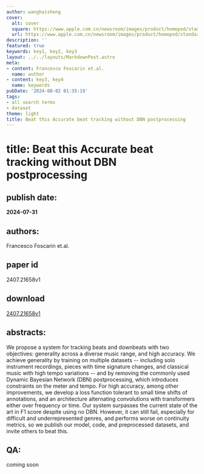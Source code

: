 ```yaml
---
author: wanghaisheng
cover:
  alt: cover
  square: https://www.apple.com.cn/newsroom/images/product/homepod/standard/Apple-HomePod-hero-230118_big.jpg.large_2x.jpg
  url: https://www.apple.com.cn/newsroom/images/product/homepod/standard/Apple-HomePod-hero-230118_big.jpg.large_2x.jpg
description: ''
featured: true
keywords: key1, key2, key3
layout: ../../layouts/MarkdownPost.astro
meta:
- content: Francesco Foscarin et.al.
  name: author
- content: key3, key4
  name: keywords
pubDate: '2024-08-02 01:35:19'
tags:
- all search terms
- dataset
theme: light
title: Beat this Accurate beat tracking without DBN postprocessing
---
```


# title: Beat this Accurate beat tracking without DBN postprocessing 
## publish date: 
**2024-07-31** 
## authors: 
  Francesco Foscarin et.al. 
## paper id
2407.21658v1
## download
[2407.21658v1](http://arxiv.org/abs/2407.21658v1)
## abstracts:
We propose a system for tracking beats and downbeats with two objectives: generality across a diverse music range, and high accuracy. We achieve generality by training on multiple datasets -- including solo instrument recordings, pieces with time signature changes, and classical music with high tempo variations -- and by removing the commonly used Dynamic Bayesian Network (DBN) postprocessing, which introduces constraints on the meter and tempo. For high accuracy, among other improvements, we develop a loss function tolerant to small time shifts of annotations, and an architecture alternating convolutions with transformers either over frequency or time. Our system surpasses the current state of the art in F1 score despite using no DBN. However, it can still fail, especially for difficult and underrepresented genres, and performs worse on continuity metrics, so we publish our model, code, and preprocessed datasets, and invite others to beat this.
## QA:
coming soon

